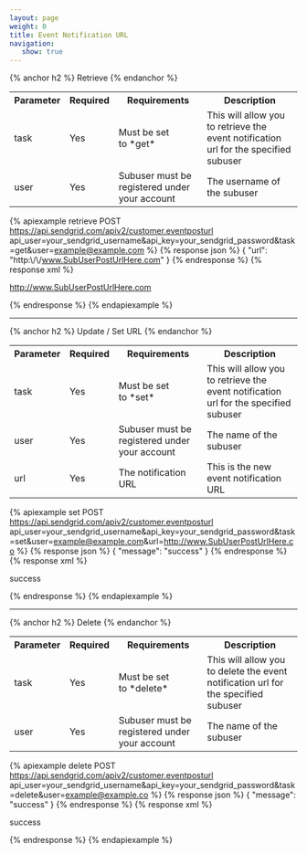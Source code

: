 ```yaml
---
layout: page
weight: 0
title: Event Notification URL
navigation:
   show: true
---
```


{% anchor h2 %}
Retrieve 
{% endanchor %}
<table class="table table-bordered table-striped">
   <tbody>
      <tr>
         <th>Parameter</th>
         <th>Required</th>
         <th>Requirements</th>
         <th>Description</th>
      </tr>
      <tr>
         <td>task</td>
         <td>Yes</td>
         <td>Must be set to *get*</td>
         <td>This will allow you to retrieve the event notification url for the specified subuser</td>
      </tr>
      <tr>
         <td>user</td>
         <td>Yes</td>
         <td>Subuser must be registered under your account</td>
         <td>The username of the subuser</td>
      </tr>
   </tbody>
</table>


{% apiexample retrieve POST https://api.sendgrid.com/apiv2/customer.eventposturl api_user=your_sendgrid_username&api_key=your_sendgrid_password&task=get&user=example@example.com %}
  {% response json %}
{
  "url": "http:\\/\\/www.SubUserPostUrlHere.com"
}
{% endresponse %}
  {% response xml %}
<?xml version="1.0" encoding="ISO-8859-1"?>

<url>http://www.SubUserPostUrlHere.com</url>

  {% endresponse %}
{% endapiexample %}

* * * * *


{% anchor h2 %}
Update / Set URL 
{% endanchor %}
<table class="table table-bordered table-striped">
   <tbody>
      <tr>
         <th>Parameter</th>
         <th>Required</th>
         <th>Requirements</th>
         <th>Description</th>
      </tr>
      <tr>
         <td>task</td>
         <td>Yes</td>
         <td>Must be set to *set*</td>
         <td>This will allow you to retrieve the event notification url for the specified subuser</td>
      </tr>
      <tr>
         <td>user</td>
         <td>Yes</td>
         <td>Subuser must be registered under your account</td>
         <td>The name of the subuser</td>
      </tr>
      <tr>
         <td>url</td>
         <td>Yes</td>
         <td>The notification URL</td>
         <td>This is the new event notification URL</td>
      </tr>
   </tbody>
</table>


{% apiexample set POST https://api.sendgrid.com/apiv2/customer.eventposturl api_user=your_sendgrid_username&api_key=your_sendgrid_password&task=set&user=example@example.com&url=http://www.SubUserPostUrlHere.co %}
  {% response json %}
{
  "message": "success"
}
{% endresponse %}
  {% response xml %}
<?xml version="1.0" encoding="ISO-8859-1"?>

<result>
   <message>success</message>
</result>

  {% endresponse %}
{% endapiexample %}

* * * * *


{% anchor h2 %}
Delete 
{% endanchor %}
<table class="table table-bordered table-striped">
   <tbody>
      <tr>
         <th>Parameter</th>
         <th>Required</th>
         <th>Requirements</th>
         <th>Description</th>
      </tr>
      <tr>
         <td>task</td>
         <td>Yes</td>
         <td>Must be set to *delete*</td>
         <td>This will allow you to delete the event notification url for the specified subuser</td>
      </tr>
      <tr>
         <td>user</td>
         <td>Yes</td>
         <td>Subuser must be registered under your account</td>
         <td>The name of the subuser</td>
      </tr>
   </tbody>
</table>


{% apiexample delete POST https://api.sendgrid.com/apiv2/customer.eventposturl api_user=your_sendgrid_username&api_key=your_sendgrid_password&task=delete&user=example@example.co %}
  {% response json %}
{
  "message": "success"
}
{% endresponse %}
  {% response xml %}
<?xml version="1.0" encoding="ISO-8859-1"?>

<result>
   <message>success</message>
</result>

  {% endresponse %}
{% endapiexample %}
